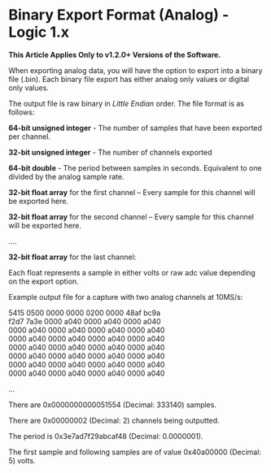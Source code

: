# Binary Export Format \(Analog\) - Logic 1.x

**This Article Applies Only to v1.2.0+ Versions of the Software.**

When exporting analog data, you will have the option to export into a binary file \(.bin\). Each binary file export has either analog only values or digital only values.

The output file is raw binary in _Little Endian_ order. The file format is as follows:

**64-bit unsigned integer** - The number of samples that have been exported per channel.

**32-bit unsigned integer** - The number of channels exported

**64-bit double** - The period between samples in seconds. Equivalent to one divided by the analog sample rate.

**32-bit float array** for the first channel – Every sample for this channel will be exported here.

**32-bit float array** for the second channel – Every sample for this channel will be exported here.

....

**32-bit float array** for the last channel:

Each float represents a sample in either volts or raw adc value depending on the export option.

Example output file for a capture with two analog channels at 10MS/s:

5415 0500 0000 0000 0200 0000 48af bc9a  
f2d7 7a3e 0000 a040 0000 a040 0000 a040  
0000 a040 0000 a040 0000 a040 0000 a040  
0000 a040 0000 a040 0000 a040 0000 a040  
0000 a040 0000 a040 0000 a040 0000 a040  
0000 a040 0000 a040 0000 a040 0000 a040  
0000 a040 0000 a040 0000 a040 0000 a040  
0000 a040 0000 a040 0000 a040 0000 a040

...

There are 0x0000000000051554 \(Decimal: 333140\) samples.

There are 0x00000002 \(Decimal: 2\) channels being outputted.

The period is 0x3e7ad7f29abcaf48 \(Decimal: 0.0000001\).

The first sample and following samples are of value 0x40a00000 \(Decimal: 5\) volts.

